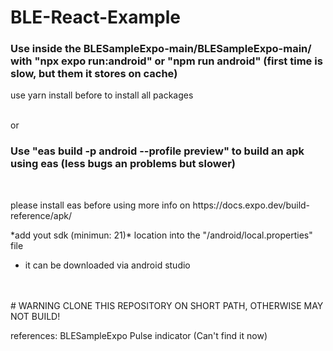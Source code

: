 # BLE-React-Example

<h3> Use inside the BLESampleExpo-main/BLESampleExpo-main/ with "npx expo run:android" or "npm run android" (first time is slow, but them it stores on cache)</h3>
<p>use yarn install before to install all packages</p>

<br/>
or
<br/>

<h3>
 Use "eas build -p android --profile preview" to build an apk using eas (less bugs an problems but slower)
  </h3>
<br/>
<p>please install eas before using more info on https://docs.expo.dev/build-reference/apk/</p>

<p>*add yout sdk (minimun: 21)* location into the "/android/local.properties" file </p>


* it can be downloaded via android studio

<br/>
<br/>
# WARNING CLONE THIS REPOSITORY ON SHORT PATH, OTHERWISE MAY NOT BUILD!





references: BLESampleExpo Pulse indicator (Can't find it now)

